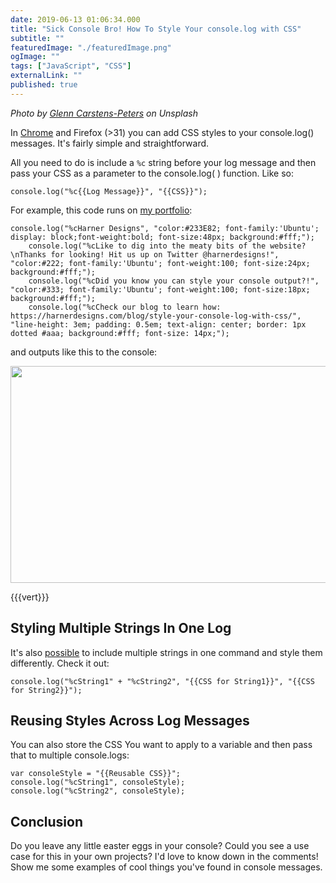 ```yaml
---
date: 2019-06-13 01:06:34.000
title: "Sick Console Bro! How To Style Your console.log with CSS" 
subtitle: ""
featuredImage: "./featuredImage.png"
ogImage: ""
tags: ["JavaScript", "CSS"]
externalLink: ""
published: true
---
```


<em>Photo by <a href="https://unsplash.com/@glenncarstenspeters?utm_source=unsplash&amp;utm_medium=referral&amp;utm_content=creditCopyText">Glenn Carstens-Peters</a> on Unsplash</em>

In <a href="https://developers.google.com/web/tools/chrome-devtools/console/console-write#styling_console_output_with_css">Chrome</a> and Firefox (>31) you can add CSS styles to your console.log() messages. It's fairly simple and straightforward.

All you need to do is include a <code>%c</code> string before your log message and then pass your CSS as a parameter to the console.log( ) function. Like so:

<pre><code class="js">console.log("%c{{Log Message}}", "{{CSS}}");
</code></pre>

For example, this code runs on <a href="https://harnerdesigns.com">my portfolio</a>:

<pre><code class="js">console.log("%cHarner Designs", "color:#233E82; font-family:'Ubuntu'; display: block;font-weight:bold; font-size:48px; background:#fff;");
    console.log("%cLike to dig into the meaty bits of the website?\nThanks for looking! Hit us up on Twitter @harnerdesigns!", "color:#222; font-family:'Ubuntu'; font-weight:100; font-size:24px; background:#fff;");
    console.log("%cDid you know you can style your console output?!", "color:#333; font-family:'Ubuntu'; font-weight:100; font-size:18px; background:#fff;");
    console.log("%cCheck our blog to learn how: https://harnerdesigns.com/blog/style-your-console-log-with-css/", "line-height: 3em; padding: 0.5em; text-align: center; border: 1px dotted #aaa; background:#fff; font-size: 14px;");
</code></pre>

and outputs like this to the console:

<img src="https://harnerdesigns.com/wp-content/uploads/2019/06/styled-console-update.png" alt="" width="1025" height="347" class="alignnone size-full wp-image-1140" />

{{{vert}}}

<h2>Styling Multiple Strings In One Log</h2>

It's also <a href="https://stackoverflow.com/a/13017382/10425698">possible</a> to include multiple strings in one command and style them differently. Check it out:

<pre><code class="js">console.log("%cString1" + "%cString2", "{{CSS for String1}}", "{{CSS for String2}}");
</code></pre>

<h2>Reusing Styles Across Log Messages</h2>

You can also store the CSS You want to apply to a variable and then pass that to multiple console.logs:

<pre><code class="js">var consoleStyle = "{{Reusable CSS}}";
console.log("%cString1", consoleStyle);
console.log("%cString2", consoleStyle);
</code></pre>

<h2>Conclusion</h2>

Do you leave any little easter eggs in your console? Could you see a use case for this in your own projects? I'd love to know down in the comments! Show me some examples of cool things you've found in console messages.
